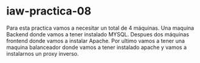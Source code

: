 # iaw-practica-08

Para esta practica vamos a necesitar un total de 4 máquinas. Una maquina Backend donde vamos a tener instalado MYSQL.
Despues dos máquinas frontend donde vamos a instalar Apache.
Por ultimo vamos a tener una maquina balanceador donde vamos a tener instalado apache y vamos a instalarnos un proxy inverso.
